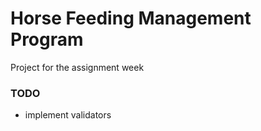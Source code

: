 # Horse Feeding Management Program

Project for the assignment week

### TODO
- implement validators